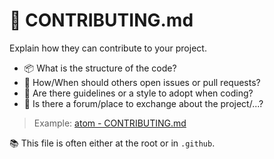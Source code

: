 # 🍒 CONTRIBUTING.md

<div class="row row-cols-lg-2"><div>

Explain how they can contribute to your project.

* 📦 What is the structure of the code?
* 👥 How/When should others open issues or pull requests?
* 🧹 Are there guidelines or a style to adopt when coding?
* 🌳 Is there a forum/place to exchange about the project/...?

> Example: [atom - CONTRIBUTING.md](https://github.com/atom/atom/blob/master/CONTRIBUTING.md)
</div><div>

📚 This file is often either at the root or in `.github`.
</div></div>